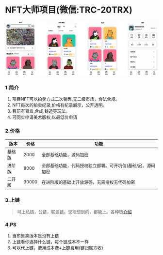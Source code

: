 # NFT大师项目(微信:TRC-20TRX)
![首页](./img/home.png)

### 1.简介
1. 项目NFT可以拍卖方式二次销售,无二级市场，合法合规。
2. NFT每次的拍卖纪录,价格有纪录展示，公开透明。
3. 目前有盲盒,合成,铸造等玩法。
4. 可同步申请美术版权,以最低价申请

### 2.价格
| 版本  | 价格  | 功能 |
| ------------ | ------------ |------------ |
| 基础版  | 2000  | 全部基础功能，源码加密|
| 进阶版  | 8000  | 全部基础功能，代码授权独立部署。可开坑位(基础版)。源码加密|
| 二开版  | 30000 | 在进阶版的基础上开放源码，无需授权无代码加密|


### 3.上链
> 可上私链，公链，联盟链。您能想到的，都能上。各种链[介绍](https://blog.csdn.net/susieweijs/article/details/125718689)


### 4.PS

1. 当前售卖版本是没有上链
2. 上链看你选择什么链，每个链成本不一样
3. 可以代上链，费用成本费+上链费用(链归属方收)
